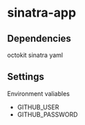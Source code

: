 sinatra-app
=================

## Dependencies
octokit
sinatra
yaml

## Settings
Environment valiables

- GITHUB_USER
- GITHUB_PASSWORD



